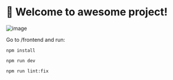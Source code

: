 # 🚀 Welcome to awesome project!
![image](https://user-images.githubusercontent.com/10829554/134556896-efe99ca3-a9c3-403f-985e-e42d52a56524.png)

Go to /frontend and run:

```
npm install
```
```
npm run dev
```
```
npm run lint:fix
```
